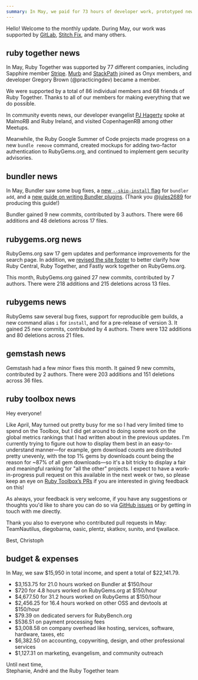 ```yaml
---
summary: In May, we paid for 73 hours of developer work, prototyped new metrics rankings for Ruby Toolbox, and continued work on Google Summer of Code projects.
---
```


Hello! Welcome to the monthly update. During May, our work was supported by [GitLab](https://about.gitlab.com/), [Stitch Fix](http://multithreaded.stitchfix.com/), and many others.

## ruby together news

In May, Ruby Together was supported by 77 different companies, including Sapphire member [Stripe](https://stripe.com). [Murb](https://murb.nl/) and [StackPath](https://www.stackpath.com/) joined as Onyx members, and developer Gregory Brown (@practicingdev) became a member. 

We were supported by a total of 86 individual members and 68 friends of Ruby Together. Thanks to all of our members for making everything that we do possible.

In community events news, our developer evangelist [PJ Hagerty](http://twitter.com/aspleenic) spoke at MalmoRB and Ruby Ireland, and visited CopenhagenRB among other Meetups.

Meanwhile, the Ruby Google Summer of Code projects made progress on a new `bundle remove` command, created mockups for adding two-factor authentication to RubyGems.org, and continued to implement gem security advisories.

## bundler news

In May, Bundler saw some bug fixes, a [new `--skip-install` flag](https://github.com/bundler/bundler/commit/9e87a1ca4b0c3002ac2774e4837234cef7e3ce08) for `bundler add`, and a [new guide on writing Bundler plugins](https://bundler.io/v1.16/guides/bundler_plugins.html). (Thank you [@jules2689](https://github.com/jules2689) for producing this guide!)

Bundler gained 9 new commits, contributed by 3 authors. There were 66 additions and 48 deletions across 17 files.

## rubygems.org news

RubyGems.org saw 17 gem updates and performance improvements for the search page. In addition, we [revised the site footer](https://github.com/rubygems/rubygems.org/commit/8de0296d1222e9819ca3a70f678baca0484b99b1) to better clarify how Ruby Central, Ruby Together, and Fastly work together on RubyGems.org.

This month, RubyGems.org gained 27 new commits, contributed by 7 authors. There were 218 additions and 215 deletions across 13 files. 

## rubygems news

RubyGems saw several bug fixes, support for reproducible gem builds, a new command alias `i` for `install`, and for a pre-release of version 3. It gained 25 new commits, contributed by 4 authors. There were 132 additions and 80 deletions across 21 files.

## gemstash news

Gemstash had a few minor fixes this month. It gained 9 new commits, contributed by 2 authors. There were 203 additions and 151 deletions across 36 files.

## ruby toolbox news

Hey everyone!

Like April, May turned out pretty busy for me so I had very limited time to spend on the Toolbox, but I did get around to doing some work on the global metrics rankings that I had written about in the previous updates. I'm currently trying to figure out how to display them best in an 
easy-to-understand manner—for example, gem download counts are distributed pretty unevenly, with the top 1% gems by downloads count being the reason for ~87% of all gem downloads—so it's a bit tricky to display a fair and meaningful ranking for "all the other" projects. I expect to have a work-in-progress pull request on this available in the next week or two, so please keep an eye on [Ruby Toolbox’s PRs](https://github.com/rubytoolbox/rubytoolbox/pulls) if you are interested in giving feedback on this!

As always, your feedback is very welcome, if you have any suggestions or thoughts you'd like to share you can do so via [GitHub issues](https://github.com/rubytoolbox/rubytoolbox/issues) or by getting in touch with me directly.

Thank you also to everyone who contributed pull requests in May: TeamNautilus, diegobarna, oasic, plentz, skatkov, sunito, and tjwallace.

Best,
Christoph


## budget &amp; expenses

In May, we saw $15,950 in total income, and spent a total of $22,141.79.

* $3,153.75 for 21.0 hours worked on Bundler at $150/hour
* $720 for 4.8 hours worked on RubyGems.org at $150/hour
* $4,677.50 for 31.2 hours worked on RubyGems at $150/hour
* $2,456.25 for 16.4 hours worked on other OSS and devtools at $150/hour
* $79.39 on dedicated servers for RubyBench.org
* $536.51 on payment processing fees
* $3,008.58 on company overhead like hosting, services, software, hardware, taxes, etc
* $6,382.50 on accounting, copywriting, design, and other professional services
* $1,127.31 on marketing, evangelism, and community outreach

Until next time,<br>
Stephanie, André and the Ruby Together team
